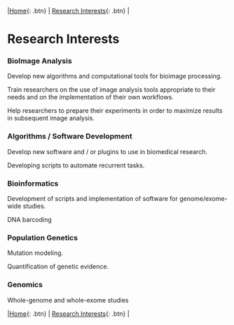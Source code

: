 |[Home](https://econdesousa.github.io){: .btn} | [Research Interests](https://econdesousa.github.io/ResearchInterests){: .btn} |


# Research Interests

### BioImage Analysis

Develop new algorithms and computational tools for bioimage processing.

Train researchers on the use of image analysis tools appropriate to their needs and on the implementation of their own workflows.

Help researchers to prepare their experiments in order to maximize results in subsequent image analysis.


### Algorithms / Software Development

Develop new software and / or plugins to use in biomedical research.

Developing scripts to automate recurrent tasks.


### Bioinformatics

Development of scripts and implementation of software for genome/exome-wide studies.

DNA barcoding


### Population Genetics

Mutation modeling.

Quantification of genetic evidence.


### Genomics

Whole-genome  and whole-exome studies


|[Home](https://econdesousa.github.io){: .btn} | [Research Interests](https://econdesousa.github.io/ResearchInterests){: .btn} |
